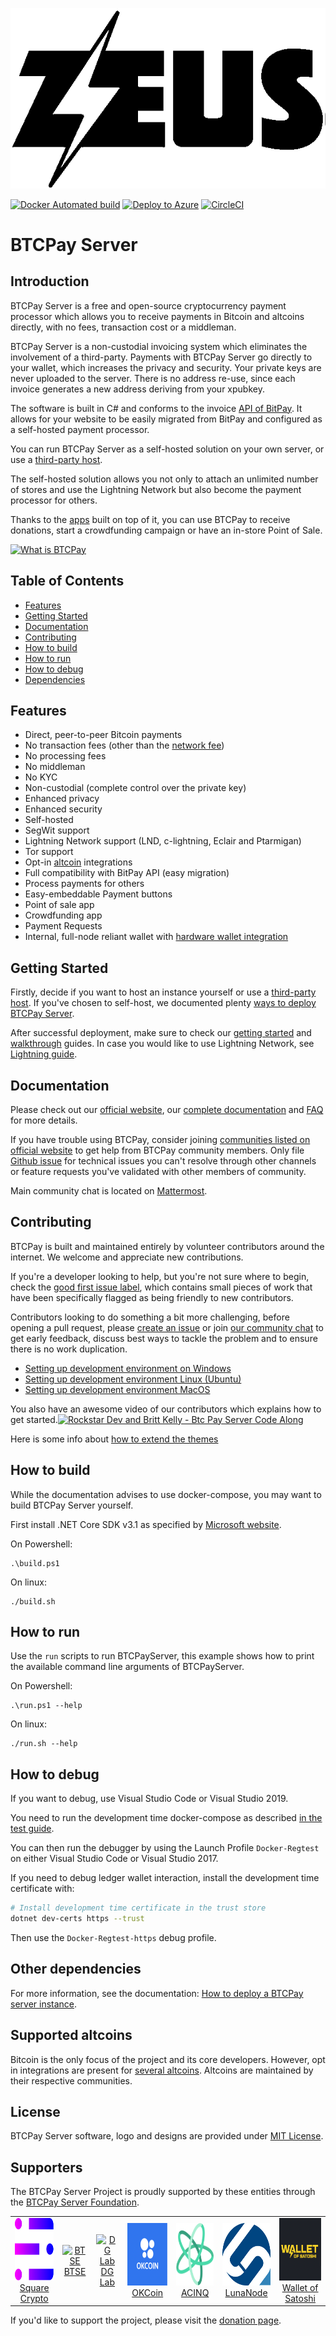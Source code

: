 
![BTCPay Server](BTCPayServer/wwwroot/img/btc_pay_BG_twitter.png)

[![Docker Automated build](https://img.shields.io/docker/automated/jrottenberg/ffmpeg.svg)](https://hub.docker.com/r/btcpayserver/btcpayserver/)
[![Deploy to Azure](https://azuredeploy.net/deploybutton.svg)](https://portal.azure.com/#create/Microsoft.Template/uri/https%3A%2F%2Fraw.githubusercontent.com%2Fbtcpayserver%2Fbtcpayserver-azure%2Fmaster%2Fazuredeploy.json)
[![CircleCI](https://circleci.com/gh/btcpayserver/btcpayserver.svg?style=svg)](https://circleci.com/gh/btcpayserver/btcpayserver)

# BTCPay Server

## Introduction

BTCPay Server is a free and open-source cryptocurrency payment processor which allows you to receive payments in Bitcoin and altcoins directly, with no fees, transaction cost or a middleman.

BTCPay Server is a non-custodial invoicing system which eliminates the involvement of a third-party. Payments with BTCPay Server go directly to your wallet, which increases the privacy and security. Your private keys are never uploaded to the server. There is no address re-use, since each invoice generates a new address deriving from your xpubkey.

The software is built in C# and conforms to the invoice [API of BitPay](https://bitpay.com/api). It allows for your website to be easily migrated from BitPay and configured as a self-hosted payment processor.

You can run BTCPay Server as a self-hosted solution on your own server, or use a [third-party host](https://github.com/btcpayserver/btcpayserver-doc/blob/master/ThirdPartyHosting.md).

The self-hosted solution allows you not only to attach an unlimited number of stores and use the Lightning Network but also become the payment processor for others.

Thanks to the [apps](https://github.com/btcpayserver/btcpayserver-doc/blob/master/Apps.md) built on top of it, you can use BTCPay to receive donations, start a crowdfunding campaign or have an in-store Point of Sale.

[![What is BTCPay](https://img.youtube.com/vi/q7xJMno_B3U/sddefault.jpg)](https://www.youtube.com/watch?v=q7xJMno_B3U "What is BTCPay")

## Table of Contents

* [Features](#features)
* [Getting Started](#getting-started)
* [Documentation](#documentation)
* [Contributing](#Contributing)
* [How to build](#how-to-build)
* [How to run](#how-to-run)
* [How to debug](#how-to-debug)
* [Dependencies](#other-dependencies)

## Features

* Direct, peer-to-peer Bitcoin payments
* No transaction fees (other than the [network fee](https://en.bitcoin.it/wiki/Miner_fees))
* No processing fees
* No middleman
* No KYC
* Non-custodial (complete control over the private key)
* Enhanced privacy
* Enhanced security
* Self-hosted
* SegWit support
* Lightning Network support (LND, c-lightning, Eclair and Ptarmigan)
* Tor support
* Opt-in [altcoin](https://github.com/btcpayserver/btcpayserver-doc/blob/master/Altcoins.md) integrations
* Full compatibility with BitPay API (easy migration)
* Process payments for others
* Easy-embeddable Payment buttons
* Point of sale app
* Crowdfunding app
* Payment Requests
* Internal, full-node reliant wallet with [hardware wallet integration](https://github.com/btcpayserver/btcpayserver-doc/blob/master/Vault.md)

## Getting Started

Firstly, decide if you want to host an instance yourself or use a [third-party host](https://docs.btcpayserver.org/deployment/thirdpartyhosting). If you've chosen to self-host, we documented plenty [ways to deploy BTCPay Server](https://docs.btcpayserver.org/deployment/deployment).

After successful deployment, make sure to check our [getting started](https://docs.btcpayserver.org/getting-started/registeraccount) and [walkthrough](https://docs.btcpayserver.org/btcpay-basics/walkthrough) guides. In case you would like to use Lightning Network, see [Lightning guide](https://docs.btcpayserver.org/features/lightningnetwork).

## Documentation

Please check out our [official website](https://btcpayserver.org/), our [complete documentation](https://github.com/btcpayserver/btcpayserver-doc) and [FAQ](https://github.com/btcpayserver/btcpayserver-doc/tree/master/FAQ#btcpay-frequently-asked-questions-and-common-issues) for more details.

If you have trouble using BTCPay, consider joining [communities listed on official website](https://btcpayserver.org/#communityCTA) to get help from BTCPay community members. Only file [Github issue](https://github.com/btcpayserver/btcpayserver/issues) for technical issues you can't resolve through other channels or feature requests you've validated with other members of community.

Main community chat is located on [Mattermost](https://chat.btcpayserver.org/).

## Contributing

BTCPay is built and maintained entirely by volunteer contributors around the internet. We welcome and appreciate new contributions.

If you're a developer looking to help, but you're not sure where to begin, check the [good first issue label](https://github.com/btcpayserver/btcpayserver/issues?q=is%3Aissue+is%3Aopen+label%3A%22good+first+issue%22), which contains small pieces of work that have been specifically flagged as being friendly to new contributors.

Contributors looking to do something a bit more challenging, before opening a pull request, please [create an issue](https://github.com/btcpayserver/btcpayserver/issues/new/choose) or join [our community chat](https://chat.btcpayserver.org/) to get early feedback, discuss best ways to tackle the problem and to ensure there is no work duplication.

- [Setting up development environment on Windows](https://www.youtube.com/watch?v=ZePbMPSIvHM)
- [Setting up development environment Linux (Ubuntu)](https://www.youtube.com/watch?v=j486T_Rk-yw&t)
- [Setting up development environment MacOS](https://www.youtube.com/watch?v=GWR_CcMsEV0)

You also have an awesome video of our contributors which explains how to get started.[![Rockstar Dev and Britt Kelly - Btc Pay Server Code Along](https://img.youtube.com/vi/ZePbMPSIvHM/sddefault.jpg)](https://www.youtube.com/embed/VNMnd-dX9Q8)

Here is some info about [how to extend the themes](https://github.com/btcpayserver/btcpayserver-doc/blob/master/Theme.md)

## How to build

While the documentation advises to use docker-compose, you may want to build BTCPay Server yourself.

First install .NET Core SDK v3.1 as specified by [Microsoft website](https://dotnet.microsoft.com/download/dotnet-core/3.1).

On Powershell:
```
.\build.ps1
```

On linux:
```
./build.sh
```

## How to run

Use the `run` scripts to run BTCPayServer, this example shows how to print the available command line arguments of BTCPayServer.

On Powershell:
```
.\run.ps1 --help
```

On linux:
```
./run.sh --help
```

## How to debug

If you want to debug, use Visual Studio Code or Visual Studio 2019.

You need to run the development time docker-compose as described [in the test guide](BTCPayServer.Tests/README.md).

You can then run the debugger by using the Launch Profile `Docker-Regtest` on either Visual Studio Code or Visual Studio 2017.

If you need to debug ledger wallet interaction, install the development time certificate with:

```bash
# Install development time certificate in the trust store
dotnet dev-certs https --trust
```

Then use the `Docker-Regtest-https` debug profile.

## Other dependencies

For more information, see the documentation: [How to deploy a BTCPay server instance](https://github.com/btcpayserver/btcpayserver-doc/#deployment).

## Supported altcoins

Bitcoin is the only focus of the project and its core developers. However, opt in integrations are present for [several altcoins](https://github.com/btcpayserver/btcpayserver-doc/blob/master/Altcoins.md). Altcoins are maintained by their respective communities.

## License

BTCPay Server software, logo and designs are provided under [MIT License](https://github.com/btcpayserver/btcpayserver/blob/master/LICENSE).

## Supporters

The BTCPay Server Project is proudly supported by these entities through the [BTCPay Server Foundation](https://foundation.btcpayserver.org/).

<table>
  <tbody>
    <tr>
      <td align="center" valign="middle">
        <a href="https://twitter.com/sqcrypto" target="_blank">
          <img  src="BTCPayServer/wwwroot/img/squarecrypto.svg" alt="Square Crypto" height=100>
          <br/>
          <span>Square Crypto</span>
        </a>
      </td>
      <td align="center" valign="middle">
        <a href="https://www.btse.com" target="_blank">
          <img  src="BTCPayServer/wwwroot/img/btse.svg" alt="BTSE" height=100>
          <br/>
          <span>BTSE</span>
        </a>
      </td>
      <td align="center" valign="middle">
        <a href="https://www.dglab.com/en/" target="_blank">
          <img  src="BTCPayServer/wwwroot/img/dglab.svg" alt="DG Lab" height=100>
          <br/>
          <span>DG Lab</span>
        </a>
      </td>
      <td align="center" valign="middle">
        <a href="https://www.okcoin.com/" target="_blank">
          <img  src="BTCPayServer/wwwroot/img/okcoin.svg" alt="OKCoin" height=100>
          <br/>
          <span>OKCoin</span>
        </a>
      </td>
       <td align="center" valign="middle">
        <a href="https://acinq.co/" target="_blank">
          <img  src="BTCPayServer/wwwroot/img/acinq-logo.svg" alt="ACINQ" height=100>
          <br/>
          <span>ACINQ</span>
        </a>
      </td>
      <td align="center" valign="middle">
        <a href="https://lunanode.com" target="_blank">
          <img  src="BTCPayServer/wwwroot/img/lunanode.svg" alt="LunaNode" height=100>
          <br/>
          <span>LunaNode</span>
        </a>
      </td>
      <td align="center" valign="middle">
        <a href="https://walletofsatoshi.com/" target="_blank">
          <img  src="BTCPayServer/wwwroot/img/walletofsatoshi.svg" alt="Wallet of Satoshi" height=100>
          <br/>
          <span>Wallet of Satoshi</span>
        </a>
      </td>
    </tr>
  </tbody>
</table>

If you'd like to support the project, please visit the [donation page](https://btcpayserver.org/donate/).
